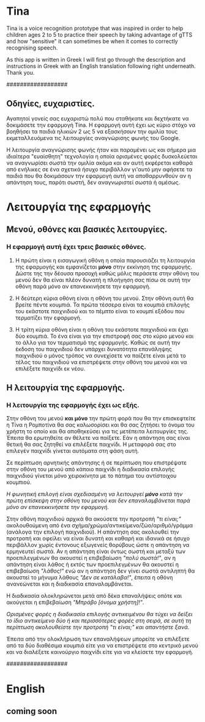 # Tina

Tina is a voice recognition prototype that was inspired in order to help children ages 2 to 5 to practice their speech by taking advantage of gTTS and how "sensitive" it can sometimes be when it comes to correctly recognising speech.

As this app is written in Greek I will first go through the description and instructions in Greek with an English translation following right underneath. Thank you.

##################


## Οδηγίες, ευχαριστίες.

Αγαπητοί γονείς σας ευχαριστώ πολύ που σταθήκατε και δεχτήκατε να δοκιμάσετε την εφαρμογή Tina.
Η εφαρμογή αυτή έχει ως κύριο στόχο να βοηθήσει τα παιδιά ηλικιών 2 ως 5 να εξασκήσουν την ομιλία τους εκμεταλλευόμενα τις λειτουργίες αναγνώρισης φωνής του Google.

Η λειτουργία αναγνώρισης φωνής ήταν και παραμένει ως και σήμερα μια ιδιαίτερα "ευαίσθητη" τεχνολογία η οποία ορισμένες φορές δυσκολεύεται να αναγνωρίσει σωστά την ομιλία ακόμα και αν αυτή εκφέρεται καθαρά από ενήλικες σε ένα σχετικά ήσυχο περιβάλλον γι'αυτό μην αφήσετε τα παιδιά που θα δοκιμάσουν την εφαρμογή αυτή να αποθαρρυνθούν αν η απάντηση τους, παρότι σωστή, δεν αναγνωριστεί σωστά ή αμέσως.

# Λειτουργία της εφαρμογής
## Μενού, οθόνες και βασικές λειτουργίες.

### Η εφαρμογή αυτή έχει τρεις βασικές οθόνες.

1. Η πρώτη είναι η εισαγωγική οθόνη η οποία παρουσιάζει τη λειτουργία της εφαρμογής και εμφανίζεται **μόνο** στην εκκίνηση της εφαρμογής. Δώστε της την δέουσα προσοχή καθώς μόλις περάσετε στην οθόνη του μενού δεν θα είναι πλέον δυνατή η πλοήγηση σας πίσω σε αυτή την οθόνη παρά μόνο αν επανεκκινήσετε την εφαρμογή.

2. Η δεύτερη κύρια οθόνη είναι η οθόνη του μενού. Στην οθόνη αυτή θα βρείτε πέντε κουμπιά. Τα πρώτα τέσσερα είναι τα κουμπιά επιλογής του εκάστοτε παιχνιδιού και το πέμπτο είναι το κουμπί εξόδου που τερματίζει την εφαρμογή.

3. Η τρίτη κύρια οθόνη είναι η οθόνη του εκάστοτε παιχνιδιού και έχει δύο κουμπιά. Το ένα είναι για την επιστροφή σας στο κύριο μενού και το άλλο για τον τερματισμό της εφαρμογής. Καθώς σε αυτή την έκδοση του παιχνιδιού δεν υπάρχει δυνατότητα επανάληψης παιχνιδιού ο μόνος τρόπος να συνεχίσετε να παίζετε είναι μετά το τέλος του παιχνιδιού να επιστρέψετε στην οθόνη του μενού και να επιλέξετε παιχνίδι εκ νέου.

## Η λειτουργία της εφαρμογής.

### Η λειτουργία της εφαρμογής έχει ως εξής.
Στην οθόνη του μενού **και μόνο** την πρώτη φορά που θα την επισκεφτείτε η Τίνα η Ρομποτίνα θα σας καλωσορίσει και θα σας ζητήσει το όνομα του χρήστη το οποίο και θα αποθηκεύσει για τις μετέπειτα λειτουργίες της. Έπειτα θα ερωτηθείτε αν θέλετε να παίξετε. Εάν η απάντηση σας είναι θετική θα σας ζητηθεί να επιλέξετε παιχνίδι. Η μεταφορά σας στο επιλεγέν παιχνίδι γίνεται αυτόματα στη φάση αυτή.

Σε περίπτωση αρνητικής απάντησης ή σε περίπτωση που επιστρέψατε στην οθόνη του μενού από κάποιο παιχνίδι η διαδικασία επιλογής παιχνιδιού γίνεται μόνο χειροκίνητα με το πάτημα του αντίστοιχου κουμπιού.

*Η φωνητική επιλογή είναι σχεδιασμένη να λειτουργεί **μόνο** κατά την πρώτη επίσκεψη στην οθόνη του μενού και δεν επαναλαμβάνεται παρά μόνο αν επανεκκινήσετε την εφαρμογή.*

Στην οθόνη παιχνιδιού αρχικά θα ακούσετε την προτροπή *"τι είναι;"* ακολουθούμενη από ένα σχήμα/χρώμα/αντικείμενο/ζώο/αριθμό/γράμμα (ανάλογα την επιλογή παιχνιδιού). Η απάντηση σας ακολουθεί την προτροπή και οφείλει να είναι δυνατή και καθαρή και ιδανικά σε ήσυχο περιβάλλον χωρίς έντονους εξωγενείς θορύβους ώστε η απάντηση να ερμηνευτεί σωστά. Αν η απάντηση είναι όντως σωστή και μεταξύ των προεπιλεγμένων θα ακουστεί η επιβεβαίωση *"πολύ σωστά!"*, αν η απάντηση είναι λάθος ή εκτός των προεπιλεγμένων θα ακουστεί η επιβεβαίωση *"λάθος!"* ενώ αν η απάντηση δεν γίνει σωστά αντιληπτή θα ακουστεί το μήνυμα λάθους *"Δεν σε κατάλαβα!"*, έπειτα η οθόνη ανανεώνεται και η διαδικασία επαναλαμβάνεται.

Η διαδικασία ολοκληρώνεται μετά από δέκα επαναλήψεις οπότε και ακούγεται η επιβεβαίωση *"Μπράβο [όνομα χρήστη]!"*.

*Ορισμένες φορές η διαδικασία επιλογής αντικειμένου θα τύχει να δείξει το ίδιο αντικείμενο δύο ή και περισσότερες φορές στη σειρά, σε αυτή τη περίπτωση ακολουθείστε την προτροπή "τι είναι;" και απαντήστε ξανά.*

Έπειτα από την ολοκλήρωση των επαναλήψεων μπορείτε να επιλέξετε από τα δύο διαθέσιμα κουμπιά είτε για να επιστρέψετε στο κεντρικό μενού και να διαλέξετε καινούργιο παιχνίδι είτε για να κλείσετε την εφαρμογή.

##################

# English
## coming soon